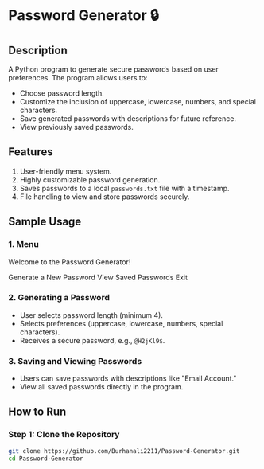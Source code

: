 # Password Generator 🔒

## Description
A Python program to generate secure passwords based on user preferences. The program allows users to:
- Choose password length.
- Customize the inclusion of uppercase, lowercase, numbers, and special characters.
- Save generated passwords with descriptions for future reference.
- View previously saved passwords.

## Features
1. User-friendly menu system.
2. Highly customizable password generation.
3. Saves passwords to a local `passwords.txt` file with a timestamp.
4. File handling to view and store passwords securely.

## Sample Usage
### 1. Menu
Welcome to the Password Generator!

Generate a New Password
View Saved Passwords
Exit


### 2. Generating a Password
- User selects password length (minimum 4).
- Selects preferences (uppercase, lowercase, numbers, special characters).
- Receives a secure password, e.g., `@H2jKl9$`.

### 3. Saving and Viewing Passwords
- Users can save passwords with descriptions like "Email Account."
- View all saved passwords directly in the program.

## How to Run
### Step 1: Clone the Repository
```bash
git clone https://github.com/Burhanali2211/Password-Generator.git
cd Password-Generator

